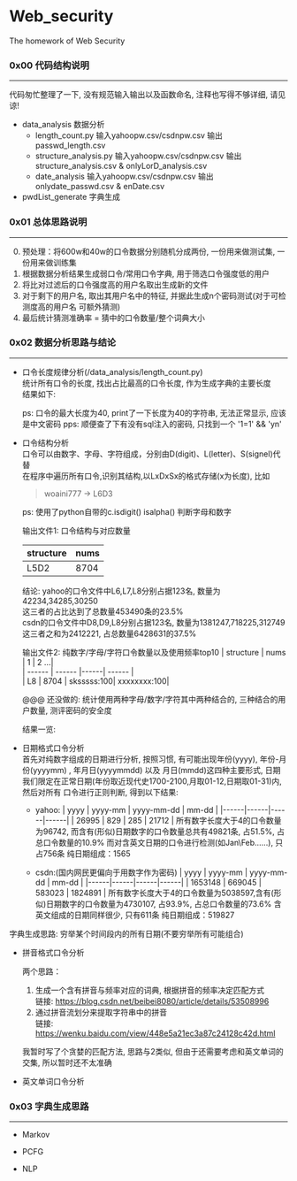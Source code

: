 # Web_security
The homework of Web Security


### 0x00 代码结构说明
---
代码匆忙整理了一下, 没有规范输入输出以及函数命名, 注释也写得不够详细, 请见谅!
- data_analysis 数据分析
	* length_count.py 输入yahoopw.csv/csdnpw.csv 输出passwd_length.csv
	* structure_analysis.py 输入yahoopw.csv/csdnpw.csv 输出structure_analysis.csv & onlyLorD_analysis.csv
	* date_analysis 输入yahoopw.csv/csdnpw.csv 输出onlydate_passwd.csv & enDate.csv
- pwdList_generate 字典生成


### 0x01 总体思路说明
---
0. 预处理：将600w和40w的口令数据分别随机分成两份, 一份用来做测试集, 一份用来做训练集
1. 根据数据分析结果生成弱口令/常用口令字典, 用于筛选口令强度低的用户
2. 将比对过滤后的口令强度高的用户名取出生成新的文件
3. 对于剩下的用户名, 取出其用户名中的特征, 并据此生成n个密码测试(对于可检测度高的用户名 可额外猜测)
4. 最后统计猜测准确率 = 猜中的口令数量/整个词典大小


### 0x02 数据分析思路与结论
---
* 口令长度规律分析(/data_analysis/length_count.py)    
  统计所有口令的长度, 找出占比最高的口令长度, 作为生成字典的主要长度    
  结果如下:

  ps: 口令的最大长度为40, print了一下长度为40的字符串, 无法正常显示, 应该是中文密码
  pps: 顺便查了下有没有sql注入的密码, 只找到一个 '1=1' && 'yn'

* 口令结构分析    
  口令可以由数字、字母、字符组成，分别由D(digit)、L(letter)、S(signel)代替   
  在程序中遍历所有口令,识别其结构,以LxDxSx的格式存储(x为长度), 比如
  > woaini777  ->  L6D3

  ps: 使用了python自带的c.isdigit() isalpha() 判断字母和数字    

  输出文件1: 口令结构与对应数量

  | structure | nums |
  | ------ | ------ |
  | L5D2 | 8704 |

  结论: yahoo的口令文件中L6,L7,L8分别占据123名, 数量为42234,34285,30250   
  这三者的占比达到了总数量453490条的23.5%   
  csdn的口令文件中D8,D9,L8分别占据123名, 数量为1381247,718225,312749   
  这三者之和为2412221, 占总数量6428631的37.5%

  输出文件2: 纯数字/字母/字符口令数量以及使用频率top10 
  | structure | nums | 1 | 2 ...|   
  | ------ | ------ |------| ------ |   
  | L8 | 8704 | sksssss:100| xxxxxxxx:100|

  @@@ 还没做的: 统计使用两种字母/数字/字符其中两种结合的, 三种结合的用户数量, 测评密码的安全度
  
  结果一览:

* 日期格式口令分析   
  首先对纯数字组成的日期进行分析, 按照习惯, 有可能出现年份(yyyy), 年份-月份(yyyymm) , 年月日(yyyymmdd) 以及
  月日(mmdd)这四种主要形式, 日期我们限定在正常日期(年份取近现代史1700-2100,月取01-12,日期取01-31)内, 然后对所有
  口令进行正则判断, 得到以下结果:

  - yahoo:
    | yyyy |  yyyy-mm |  yyyy-mm-dd | mm-dd |
    |------|------|------|------|
    | 26995 | 829 | 285 | 21712 |
	所有数字长度大于4的口令数量为96742, 而含有(形似)日期数字的口令数量总共有49821条, 占51.5%, 占总口令数量的10.9%
	而对含英文日期的口令进行检测(如Jan\Feb……), 只占756条
	纯日期组成：1565

  - csdn:(国内网民更偏向于用数字作为密码)
  	| yyyy |  yyyy-mm |  yyyy-mm-dd | mm-dd |
    |------|------|------|------|
    | 1653148 | 669045 | 583023 | 1824891 |
	所有数字长度大于4的口令数量为5038597,含有(形似)日期数字的口令数量为4730107, 占93.9%, 占总口令数量的73.6%
	含英文组成的日期同样很少, 只有611条
	纯日期组成：519827

字典生成思路: 穷举某个时间段内的所有日期(不要穷举所有可能组合)

* 拼音格式口令分析

  两个思路：
  1. 生成一个含有拼音与频率对应的词典, 根据拼音的频率决定匹配方式   
  	 链接: https://blog.csdn.net/beibei8080/article/details/53508996
  2. 通过拼音流划分来提取字符串中的拼音    
  	 链接: https://wenku.baidu.com/view/448e5a21ec3a87c24128c42d.html

  我暂时写了个贪婪的匹配方法, 思路与2类似, 但由于还需要考虑和英文单词的交集, 所以暂时还不太准确

* 英文单词口令分析


### 0x03 字典生成思路
---
* Markov


* PCFG


* NLP



